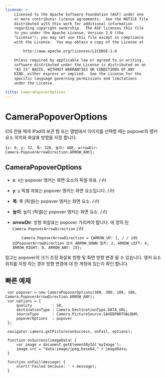 ```yaml
---
license: >
    Licensed to the Apache Software Foundation (ASF) under one
    or more contributor license agreements.  See the NOTICE file
    distributed with this work for additional information
    regarding copyright ownership.  The ASF licenses this file
    to you under the Apache License, Version 2.0 (the
    "License"); you may not use this file except in compliance
    with the License.  You may obtain a copy of the License at

        http://www.apache.org/licenses/LICENSE-2.0

    Unless required by applicable law or agreed to in writing,
    software distributed under the License is distributed on an
    "AS IS" BASIS, WITHOUT WARRANTIES OR CONDITIONS OF ANY
    KIND, either express or implied.  See the License for the
    specific language governing permissions and limitations
    under the License.

title: CameraPopoverOptions
---
```


# CameraPopoverOptions

iOS 전용 매개 iPad의 보관 함 또는 앨범에서 이미지를 선택할 때는 popover의 앵커 요소 위치와 화살표 방향을 지정 합니다.

    {x: 0, y: 32, 폭: 320, 높이: 480, arrowDir: Camera.PopoverArrowDirection.ARROW_ANY};
    

## CameraPopoverOptions

*   **x**: x는 popover 앵커는 화면 요소의 픽셀 좌표. *(수)*

*   **y**: y 픽셀 좌표는 popover 앵커는 화면 요소입니다. *(수)*

*   **폭**: 폭 (픽셀)는 popover 앵커는 화면 요소. *(수)*

*   **높이**: 높이 (픽셀)는 popover 앵커는 화면 요소. *(수)*

*   **arrowDir**: 방향 화살표는 popover 가리켜야 합니다. 에 정의 된 `Camera.PopoverArrowDirection` *(수)* 
    
            Camera.PopoverArrowDirection = {ARROW_UP: 1, / / iOS UIPopoverArrowDirection 상수 ARROW_DOWN 일치: 2, ARROW_LEFT: 4, ARROW_RIGHT: 8, ARROW_ANY: 15};
        

참고는 popover의 크기 조정 화살표 방향 및 화면 방향 변경 될 수 있습니다. 앵커 요소 위치를 지정 하는 경우 방향 변경에 대 한 계정에 있는지 확인 합니다.

## 빠른 예제

     var popover = new CameraPopoverOptions(300, 300, 100, 100, Camera.PopoverArrowDirection.ARROW_ANY);
     var options = {
         quality         : 50,
         destinationType : Camera.DestinationType.DATA_URL,
         sourceType      : Camera.PictureSource.SAVEDPHOTOALBUM,
         popoverOptions  : popover
     };
    
     navigator.camera.getPicture(onSuccess, onFail, options);
    
     function onSuccess(imageData) {
         var image = document.getElementById('myImage');
         image.src = "data:image/jpeg;base64," + imageData;
     }
    
     function onFail(message) {
         alert('Failed because: ' + message);
     }